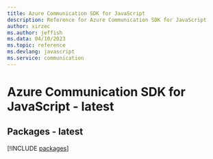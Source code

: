 ```yaml
---
title: Azure Communication SDK for JavaScript
description: Reference for Azure Communication SDK for JavaScript
author: xirzec
ms.author: jeffish
ms.data: 04/10/2023
ms.topic: reference
ms.devlang: javascript
ms.service: communication
---
```

# Azure Communication SDK for JavaScript - latest
## Packages - latest
[!INCLUDE [packages](communication-index.md)]